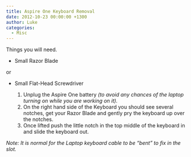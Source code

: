 ```yaml
---
title: Aspire One Keyboard Removal
date: 2012-10-23 00:00:00 +1300
author: Luke
categories:
  - Misc
---
```

Things you will need.

* Small Razor Blade

or

* Small Flat-Head Screwdriver

  1. Unplug the Aspire One battery _(to avoid any chances of the laptop turning on while you are working on it)._
  2. On the right hand side of the Keyboard you should see several notches, get your Razor Blade and gently pry the keyboard up over the notches.
  3. Once lifted push the little notch in the top middle of the keyboard in and slide the keyboard out.

_Note: It is normal for the Laptop keyboard cable to be “bent” to fix in the slot._
